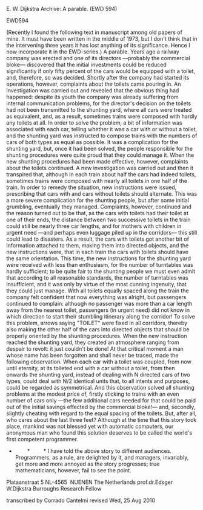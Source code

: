 


E. W. Dijkstra Archive: A parable. (EWD 594)





EWD594


(Recently I found the following text in manuscript among old papers of mine. It must have been written in the middle of 1973, but I don't think that in the intervening three years it has lost anything of its significance. Hence I now incorporate it in the EWD-series.)
A parable.
Years ago a railway company was erected and one of its directors —probably the commercial bloke— discovered that the initial investments could be reduced significantly if only fifty percent of the cars would be equipped with a toilet, and, therefore, so was decided.
Shortly after the company had started its operations, however, complaints about the toilets came pouring in. An investigation was carried out and revealed that the obvious thing had happened: despite its youth the company was already suffering from internal communication problems, for the director's decision on the toilets had not been transmitted to the shunting yard, where all cars were treated as equivalent, and, as a result, sometimes trains were composed with hardly any toilets at all.
In order to solve the problem, a bit of information was associated with each car, telling whether it was a car with or without a toilet, and the shunting yard was instructed to compose trains with the numbers of cars of both types as equal as possible. It was a complication for the shunting yard, but, once it had been solved, the people responsible for the shunting procedures were quite proud that they could manage it.
When the new shunting procedures had been made effective, however, complaints about the toilets continued. A new investigation was carried out and then it transpired that, although in each train about half the cars had indeed toilets, sometimes trains were composed with nearly all toilets in one half of the train. In order to remedy the situation, new instructions were issued, prescribing that cars with and cars without toilets should alternate. This was a more severe complication for the shunting people, but after some initial grumbling, eventually they managed.
Complaints, however, continued and the reason turned out to be that, as the cars with toilets had their toilet at one of their ends, the distance between two successive toilets in the train could still be nearly three car lengths, and for mothers with children in urgent need —and perhaps even luggage piled up in the corridors— this still could lead to disasters. As a result, the cars with toilets got another bit of information attached to them, making them into directed objects, and the new instructions were, that in each train the cars with toilets should have the same orientation. This time, the new instructions for the shunting yard were received with less than enthusiasm, for the number of turntables was hardly sufficient; to be quite fair to the shunting people we must even admit that according to all reasonable standards, the number of turntables was insufficient, and it was only by virtue of the most cunning ingenuity, that they could just manage.
With all toilets equally spaced along the train the company felt confident that now everything was alright, but passengers continued to complain: although no passenger was more than a car length away from the nearest toilet, passengers (in urgent need) did not know in which direction to start their stumbling itinerary along the corridor! To solve this problem, arrows saying "TOILET" were fixed in all corridors, thereby also making the other half of the cars into directed objects that should be properly oriented by the shunting procedures.
When the new instruction reached the shunting yard, they created an atmosphere ranging from despair to revolt: it just couldn't be done! At that critical moment a man whose name has been forgotten and shall never be traced, made the following observation. When each car with a toilet was coupled, from now until eternity, at its toileted end with a car without a toilet, from then onwards the shunting yard, instead of dealing with N directed cars of two types, could deal with N/2 identical units that, to all intents and purposes, could be regarded as symmetrical. And this observation solved all shunting problems at the modest price of, firstly sticking to trains with an even number of cars only —the few additional cars needed for that could be paid out of the initial savings effected by the commercial bloke!— and, secondly, slightly cheating with regard to the equal spacing of the toilets. But, after all, who cares about the last three feet?
Although at the time that this story took place, mankind was not blessed yet with automatic computers, our anonymous man who found this solution deserves to be called the world's first competent programmer.
*         *         *
I have told the above story to different audiences. Programmers, as a rule, are delighted by it, and managers, invariably, get more and more annoyed as the story progresses; true mathematicians, however, fail to see the point.




Plataanstraat 5
								NL-4565  NUENEN
								The Netherlands
prof.dr.Edsger W.Dijkstra
								Burroughs Research Fellow






transcribed by Corrado Cantelmi
					revised Wed, 25 Aug 2010



